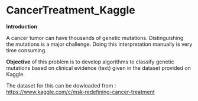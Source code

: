 # CancerTreatment_Kaggle


**Introduction**

A cancer tumor can have thousands of genetic mutations. Distinguishing the mutations is a major challenge.
Doing this interpretation manually is very time consuming.

**Objective** of this problem is to develop algorithms to classify genetic mutations based on clinical evidence (text) given in the dataset provided on Kaggle.


The dataset for this can be dowloaded from : https://www.kaggle.com/c/msk-redefining-cancer-treatment

